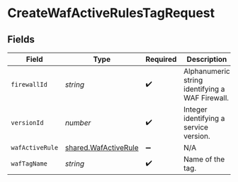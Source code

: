 # CreateWafActiveRulesTagRequest


## Fields

| Field                                                        | Type                                                         | Required                                                     | Description                                                  | Example                                                      |
| ------------------------------------------------------------ | ------------------------------------------------------------ | ------------------------------------------------------------ | ------------------------------------------------------------ | ------------------------------------------------------------ |
| `firewallId`                                                 | *string*                                                     | :heavy_check_mark:                                           | Alphanumeric string identifying a WAF Firewall.              | fW7g2uUGZzb2W9Euo4Mo0r                                       |
| `versionId`                                                  | *number*                                                     | :heavy_check_mark:                                           | Integer identifying a service version.                       | 1                                                            |
| `wafActiveRule`                                              | [shared.WafActiveRule](../../models/shared/wafactiverule.md) | :heavy_minus_sign:                                           | N/A                                                          |                                                              |
| `wafTagName`                                                 | *string*                                                     | :heavy_check_mark:                                           | Name of the tag.                                             | test-waf-tag                                                 |
